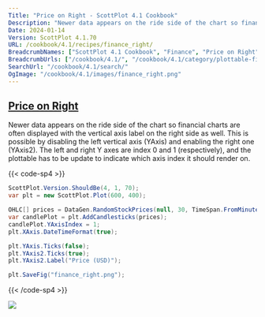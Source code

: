 ```yaml
---
Title: "Price on Right - ScottPlot 4.1 Cookbook"
Description: "Newer data appears on the ride side of the chart so financial charts are often displayed with the vertical axis label on the right side as well. This is possible by disabling the left vertical axis (YAxis) and enabling the right one (YAxis2). The left and right Y axes are index 0 and 1 (respectively), and the plottable has to be update to indicate which axis index it should render on."
Date: 2024-01-14
Version: ScottPlot 4.1.70
URL: /cookbook/4.1/recipes/finance_right/
BreadcrumbNames: ["ScottPlot 4.1 Cookbook", "Finance", "Price on Right"]
BreadcrumbUrls: ["/cookbook/4.1/", "/cookbook/4.1/category/plottable-finance", "/cookbook/4.1/recipes/finance_right/"]
SearchUrl: "/cookbook/4.1/search/"
OgImage: "/cookbook/4.1/images/finance_right.png"
---
```


<h2><a id='price-on-right' href='/cookbook/4.1/recipes/finance_right/'>Price on Right</a></h2>

Newer data appears on the ride side of the chart so financial charts are often displayed with the vertical axis label on the right side as well. This is possible by disabling the left vertical axis (YAxis) and enabling the right one (YAxis2). The left and right Y axes are index 0 and 1 (respectively), and the plottable has to be update to indicate which axis index it should render on.

{{< code-sp4 >}}

```cs
ScottPlot.Version.ShouldBe(4, 1, 70);
var plt = new ScottPlot.Plot(600, 400);

OHLC[] prices = DataGen.RandomStockPrices(null, 30, TimeSpan.FromMinutes(5));
var candlePlot = plt.AddCandlesticks(prices);
candlePlot.YAxisIndex = 1;
plt.XAxis.DateTimeFormat(true);

plt.YAxis.Ticks(false);
plt.YAxis2.Ticks(true);
plt.YAxis2.Label("Price (USD)");

plt.SaveFig("finance_right.png");
```

{{< /code-sp4 >}}

<img src='../../images/finance_right.png' class='d-block mx-auto my-5' />


